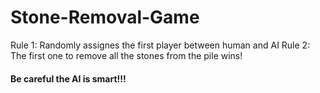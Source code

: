 # Stone-Removal-Game

Rule 1: Randomly assignes the first player between human and AI
Rule 2: The first one to remove all the stones from the pile wins!

#### Be careful the AI is smart!!!
